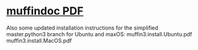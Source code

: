 # [muffindoc PDF](https://drive.google.com/file/d/1cSMKA_lii-HaoA9Yg6FOprprGMPJ6tVU/view?usp=drive_link)
Also some updated installation instructions for the simplified master.python3 branch for Ubuntu and maxOS:
muffin3.install.Ubuntu.pdf
muffin3.install.MacOS.pdf
